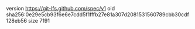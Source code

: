 version https://git-lfs.github.com/spec/v1
oid sha256:0e29e5cb93f6e6e7cdd5f1fffb27e81a307d2081531560789cbb30cdf128eb56
size 7191
